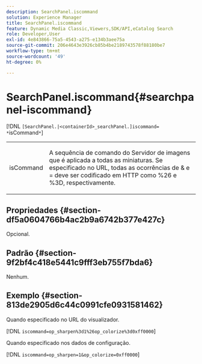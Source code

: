 ```yaml
---
description: SearchPanel.iscommand
solution: Experience Manager
title: SearchPanel.iscommand
feature: Dynamic Media Classic,Viewers,SDK/API,eCatalog Search
role: Developer,User
exl-id: 4e843866-75a5-4543-a275-e134b3aee75a
source-git-commit: 206e4643e3926cb85b4be2189743578f88180be7
workflow-type: tm+mt
source-wordcount: '49'
ht-degree: 0%

---
```


# SearchPanel.iscommand{#searchpanel-iscommand}

[!DNL `[SearchPanel.|<containerId>_searchPanel.]iscommand= *`isCommand`*`]

<table id="table_9E7BB12BF371419F88DD4D24EF04632C"> 
 <tbody> 
  <tr> 
   <td colname="col1"> <p> <span class="codeph"><span class="varname"> isCommand</span></span> </p> </td> 
   <td colname="col2"> <p> A sequência de comando do Servidor de imagens que é aplicada a todas as miniaturas. Se especificado no URL, todas as ocorrências de <span class="codeph"> &amp;</span> e <span class="codeph"> =</span> deve ser codificado em HTTP como <span class="codeph"> %26</span> e <span class="codeph"> %3D</span>, respectivamente. </p> </td> 
  </tr> 
 </tbody> 
</table>

## Propriedades {#section-df5a0604766b4ac2b9a6742b377e427c}

Opcional.

## Padrão {#section-9f2bf4c418e5441c9fff3eb755f7bda6}

Nenhum.

## Exemplo {#section-813de2905d6c44c0991cfe0931581462}

Quando especificado no URL do visualizador.

[!DNL `iscommand=op_sharpen%3d1%26op_colorize%3d0xff0000`]

Quando especificado nos dados de configuração.

[!DNL `iscommand=op_sharpen=1&op_colorize=0xff0000`]
